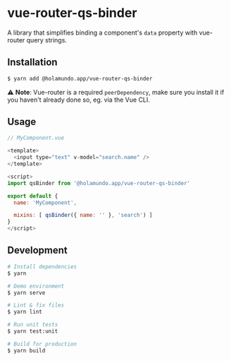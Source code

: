# vue-router-qs-binder

A library that simplifies binding a component's `data` property with vue-router query strings.

## Installation

```bash
$ yarn add @holamundo.app/vue-router-qs-binder
```

:warning: **Note**: Vue-router is a required `peerDependency`, make sure you install it if you haven't already done so, eg. via the Vue CLI.

## Usage

```js
// MyComponent.vue

<template>
  <input type="text" v-model="search.name" />
</template>

<script>
import qsBinder from '@holamundo.app/vue-router-qs-binder'

export default {
  name: 'MyComponent',

  mixins: [ qsBinder({ name: '' }, 'search') ]
}
</script>
```

## Development

```bash
# Install dependencies
$ yarn

# Demo environment
$ yarn serve

# Lint & fix files
$ yarn lint

# Run unit tests
$ yarn test:unit

# Build for production
$ yarn build
```
